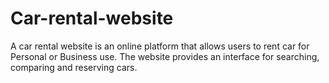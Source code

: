 # Car-rental-website


A car rental website is an online platform that allows users to rent car for Personal or Business use. The website provides an interface for searching, comparing and reserving cars.
